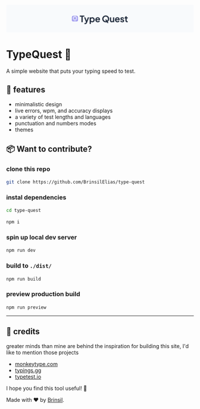 ![]('/../public/images/Banner.png)

# TypeQuest 🚅

A simple website that puts your typing speed to test.

## 🚀 features

- minimalistic design
- live errors, wpm, and accuracy displays
- a variety of test lengths and languages
- punctuation and numbers modes
- themes

## 📦 Want to contribute?

### clone this repo

```bash
git clone https://github.com/BrinsilElias/type-quest
```

### instal dependencies

```bash
cd type-quest
```

```bash
npm i
```

### spin up local dev server

```bash
npm run dev
```

### build to `./dist/`

```bash
npm run build
```

### preview production build

```bash
npm run preview
```

---

## 🎊 credits

greater minds than mine are behind the inspiration for building this site, I'd like to mention those projects

- [monkeytype.com](https://monkeytype.com)
- [typings.gg](https://typings.gg)
- [typetest.io](https://typetest.io)

I hope you find this tool useful! 🌟

Made with ❤️ by [Brinsil](https://www.github.com/BrinsilElias).
